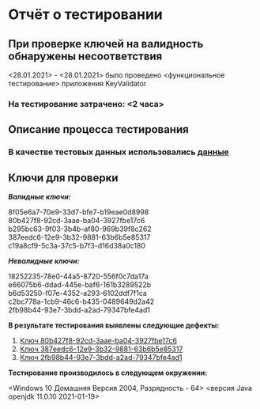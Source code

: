# Отчёт о тестировании <KeyValidator> #

## При проверке ключей на валидность обнаружены несоответствия ##
<28.01.2021> - <28.01.2021> было проведено <функциональное тестирование> приложения KeyValidator

### На тестирование затрачено: <2 часа> ###

## Описание процесса тестирования ##

### В качестве тестовых данных использовались [данные][4] ###

## Ключи для проверки ##  
**_Валидные ключи:_**  

8f05e6a7-70e9-33d7-bfe7-b19eae0d8998  
80b427f8-92cd-3aae-ba04-3927fbe17c6  
b295bc63-9f03-3b4b-af80-969b39f8c262  
387eedc6-12e9-3b32-9881-63b6b5e85317  
c19a8cf9-5c3a-37c5-b7f3-d16d38a0c180  

**_Невалидные ключи:_**  

18252235-78e0-44a5-8720-556f0c7da17a  
e66075b6-ddad-445e-baf6-161b3289522b  
b6d53250-f07e-4352-a293-6102ddf7f1ca  
c2bc778a-1cb9-46c6-b435-0489649d2a42  
2fb98b44-93e7-3bdd-a2ad-79347bfe4ad1

**В результате тестирования выявлены следующие дефекты:**  

1. [Ключ 80b427f8-92cd-3aae-ba04-3927fbe17c6][1] 
1. [Ключ 387eedc6-12e9-3b32-9881-63b6b5e85317][2]
1. [Ключ 2fb98b44-93e7-3bdd-a2ad-79347bfe4ad1][3]


**Тестирование производилось в следующем окружении:**

<Windows 10 Домашняя Версия 2004, Разрядность - 64>
<версия Java openjdk 11.0.10 2021-01-19>

[1]: https://github.com/AnnaStarkov/DZ-Java-1.1/issues/2#issue-796744407  
[2]: https://github.com/AnnaStarkov/DZ-Java-1.1/issues/3#issue-796749434  
[3]: https://github.com/AnnaStarkov/DZ-Java-1.1/issues/4#issue-796751292
[4]: https://github.com/netology-code/javaqa-homeworks/blob/master/intro/user-manual.md
